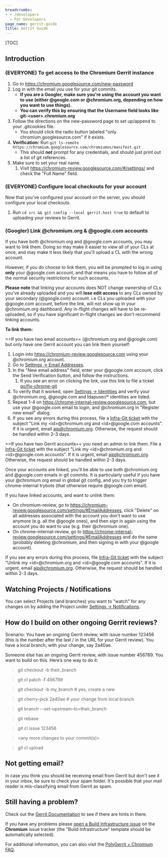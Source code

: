 ```yaml
---
breadcrumbs:
- - /developers
  - For Developers
page_name: gerrit-guide
title: Gerrit Guide
---
```


[TOC]

## Introduction

### (EVERYONE) To get access to the Chromium Gerrit instance

1.  Go to <https://chromium.googlesource.com/new-password>
2.  Log in with the email you use for your git commits.
    *   **If you are a Googler, make sure you're using the account you
                want to use (either @google.com or @chromium.org, depending on
                how you want to use things).**
    *   **You can verify this by ensuring that the Username field looks
                like git-&lt;user&gt;.chromium.org**
3.  Follow the directions on the new-password page to set up/append to
            your .gitcookies file.
    *   You should click the radio button labeled "only
                chromium.googlesource.com" if it exists.
4.  **Verification:** Run `git ls-remote
            https://chromium.googlesource.com/chromiumos/manifest.git`
    *   This should **not** prompt for any credentials, and should just
                print out a list of git references.
5.  Make sure to set your real name.
    1.  Visit <https://chromium-review.googlesource.com/#/settings/> and
                check the "Full Name" field.

### (EVERYONE) Configure local checkouts for your account

Now that you've configured your account on the server, you should configure your
local checkouts.

1.  Run `cd src && git config --local gerrit.host true` to default
            to uploading your reviews to Gerrit.

### (Googler) Link @chromium.org & @google.com accounts

If you have both @chromium.org and @google.com accounts, you may want to link
them. Doing so may make it easier to view all of your CLs at once, and may make
it less likely that you'll upload a CL with the wrong account.

However, if you do choose to link them, you will be prompted to log in using
**only** your @google.com account, and that means you have to follow all of the
normal security restrictions for such accounts.

**Please note** that linking your accounts does NOT change ownership of CLs
you've already uploaded and you will **lose edit access** to any CLs owned by
your secondary (@google.com) account. i.e CLs you uploaded with your @google.com
account, before the link, will not show up in your @chromium.org dashboard. Any
in-flight changes will have to be re-uploaded, so if you have significant
in-flight changes we don't recommend linking accounts.

**To link them:**

==If you have two email accounts== (@chromium.org and @google.com) but only have
one Gerrit account you can link them yourself:

1.  Login into <https://chromium-review.googlesource.com> using your
            @chromium.org account.
2.  Go to [Settings -&gt; Email
            Addresses](https://chromium-review.googlesource.com/#/settings/EmailAddresses).
3.  In the "New email address" field, enter your @google.com account,
            click the Send Verification button, and follow the instructions.
    1.  If you see an error on clicking the link, use this link to file
                a ticket
                [go/fix-chrome-git](http://goto.google.com/fix-chrome-git)
4.  To verify that it worked, open [Settings -&gt;
            Identities](https://chromium-review.googlesource.com/#/settings/web-identities)
            and verify your @chromium.org, @google.com and ldapuser/\*
            identities are listed.
5.  Repeat 1-4 on <https://chrome-internal-review.googlesource.com>, but
            use your @google.com email to login, and @chromium.org in "Register
            new email" dialog.
6.  If you see any errors during this process, file a [Infra-Git
            ticket](https://bugs.chromium.org/p/chromium/issues/entry?template=Infra-Git)
            with the subject "Link my &lt;id&gt;@chromium.org and
            &lt;id&gt;@google.com accounts". If it is urgent, email
            ajp@chromium.org. Otherwise, the request should be handled within
            2-3 days.

==If you have two Gerrit accounts== you need an admin to link them. File a
[Infra-Git
ticket](https://bugs.chromium.org/p/chromium/issues/entry?template=Infra-Git)
with the subject "Link my &lt;id&gt;@chromium.org and &lt;id&gt;@google.com
accounts". If it is urgent, email ajp@chromium.org. Otherwise, the request
should be handled within 2-3 days.

Once your accounts are linked, you'll be able to use both @chromium.org and
@google.com emails in git commits. It is particularly useful if you have your
@chromium.org email in global git config, and you try to trigger chrome-internal
trybots (that otherwise require @google.com email).

If you have linked accounts, and want to unlink them:

*   On chromium-review, go to
            https://chromium-review.googlesource.com/settings/#EmailAddresses,
            click "Delete" on all addresses associated with the account you
            don't want to use anymore (e.g. all the @google ones), and then sign
            in again using the account you do want to use (e.g. their @chromium
            one).
*   On chrome-internal-review, go to
            https://chrome-internal-review.googlesource.com/settings/#EmailAddresses
            and do the same (probably deleting @chromium, and then signing in
            with your @google account).

If you see any errors during this process, file [Infra-Git
ticket](https://bugs.chromium.org/p/chromium/issues/entry?template=Infra-Git)
with the subject "Unlink my &lt;id&gt;@chromium.org and &lt;id&gt;@google.com
accounts". If it is urgent, email ajp@chromium.org. Otherwise, the request
should be handled within 2-3 days.

## Watching Projects / Notifications

You can select Projects (and branches) you want to "watch" for any changes on by
adding the Project under [Settings -&gt;
Notifications](https://chromium-review.googlesource.com/settings/#Notifications).

## How do I build on other ongoing Gerrit reviews?

Scenario: You have an ongoing Gerrit review, with issue number 123456 (this is
the number after the last / in the URL for your Gerrit review). You have a local
branch, with your change, say 2a40ae.

Someone else has an ongoing Gerrit review, with issue number 456789. You want to
build on this. Here’s one way to do it:

> git checkout -b their_branch

> git cl patch -f 456789

> git checkout -b my_branch # yes, create a new

> git cherry-pick 2a40ae # your change from local branch

> git branch --set-upstream-to=their_branch

> git rebase

> git cl issue 123456

> &lt;any more changes to your commit(s)&gt;

> git cl upload

## Not getting email?

In case you think you should be receiving email from Gerrit but don't see it in
your inbox, be sure to check your spam folder. It's possible that your mail
reader is mis-classifying email from Gerrit as spam.

## Still having a problem?

Check out the [Gerrit
Documentation](https://gerrit-review.googlesource.com/Documentation/index.html)
to see if there are hints in there.

If you have any problems please [open a Build Infrastructure
issue](https://bugs.chromium.org/p/chromium/issues/entry?template=Build+Infrastructure)
on the **Chromium** issue tracker (the "Build Infrastructure" template should be
automatically selected).

For additional information, you can also visit the [PolyGerrit + Chromium
FAQ](https://polygerrit.appspot.com/).

